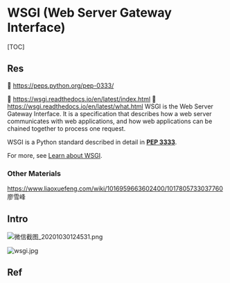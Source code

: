 # WSGI (Web Server Gateway Interface)

[TOC]



## Res
📂 https://peps.python.org/pep-0333/

📂 https://wsgi.readthedocs.io/en/latest/index.html
📂 https://wsgi.readthedocs.io/en/latest/what.html
WSGI is the Web Server Gateway Interface. It is a specification that describes how a web server communicates with web applications, and how web applications can be chained together to process one request.

WSGI is a Python standard described in detail in [**PEP 3333**](https://www.python.org/dev/peps/pep-3333).

For more, see [Learn about WSGI](https://wsgi.readthedocs.io/en/latest/learn.html).


### Other Materials
https://www.liaoxuefeng.com/wiki/1016959663602400/1017805733037760
廖雪峰




## Intro

![微信截图_20201030124531.png](../../../../../../../../../../Assets/Pics/微信截图_20201030124531-7980117.png)

![wsgi.jpg](../../../../../../../../../../Assets/Pics/wsgi-7980130.jpg)



## Ref
[WSGI 是什么，看完一定懂]: https://foofish.net/python-wsgi.html

[What Is WSGI (Web Server Gateway Interface)]: https://www.liquidweb.com/kb/what-is-wsgi/#:~:text=WSGI%20stands%20for%20%22Web%20Server,Python%20web%20application%20or%20framework

[WSGI Servers]: https://www.fullstackpython.com/wsgi-servers.html
